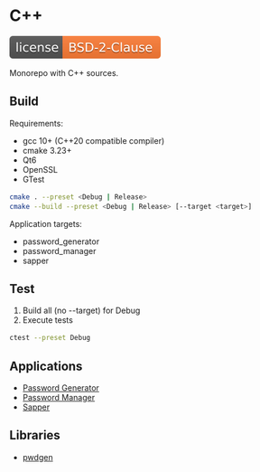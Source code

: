 # C++

[![License](docs/license.svg)](LICENSE)

Monorepo with C++ sources.

## Build

Requirements:
* gcc 10+ (C++20 compatible compiler)
* cmake 3.23+
* Qt6
* OpenSSL
* GTest

```sh
cmake . --preset <Debug | Release>
cmake --build --preset <Debug | Release> [--target <target>]
```

Application targets:
* password_generator
* password_manager
* sapper

## Test

1. Build all (no --target) for Debug
2. Execute tests

```sh
ctest --preset Debug
```


## Applications

+ [Password Generator](./apps/password_generator)
+ [Password Manager](./apps/password_manager)
+ [Sapper](./apps/sapper)

## Libraries

+ [pwdgen](./libs/pwdgen)
